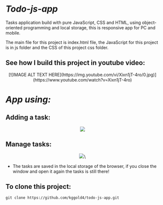 # <i>Todo-js-app</i>

Tasks application build with pure JavaScript, CSS and HTML, using object-oriented programming and local storage, this is responsive app for PC and mobile.

The main file for this project is index.html file, the JavaScript for this project is in js folder and the CSS of this project css folder.

## See how I build this project in youtube video:

<p align="center">
    [![IMAGE ALT TEXT HERE](https://img.youtube.com/vi/Xixn1jT-4ro/0.jpg)](https://www.youtube.com/watch?v=Xixn1jT-4ro)
</p>

# <i>App using:</i>

## Adding a task:

<p align="center">
    <img src="https://github.com/kggold4/todo-js-app/blob/main/images/gif/gif1.gif">
</p>

## Manage tasks:

<p align="center">
    <img src="https://github.com/kggold4/todo-js-app/blob/main/images/gif/gif2.gif">\
</p>

* The tasks are saved in the local storage of the browser, if you close the window and open it again the tasks is still there!

## To clone this project:

```
git clone https://github.com/kggold4/todo-js-app.git
```
